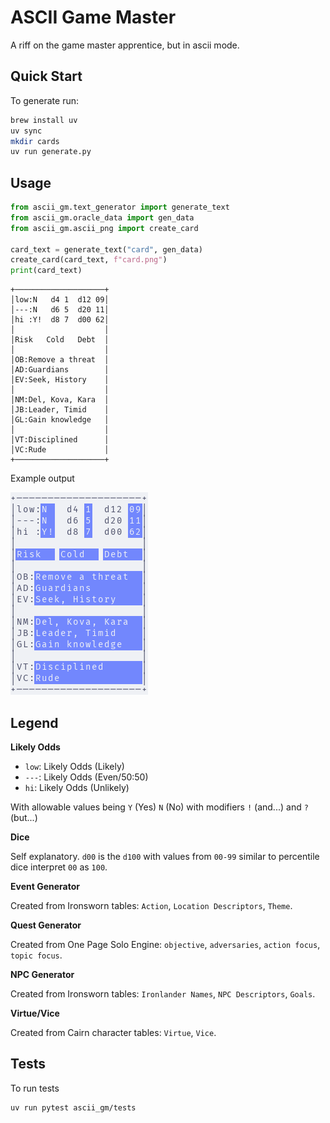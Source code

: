 # ASCII Game Master

A riff on the game master apprentice, but in ascii mode. 

## Quick Start

To generate run:

```sh
brew install uv
uv sync
mkdir cards
uv run generate.py
```

## Usage

```py
from ascii_gm.text_generator import generate_text
from ascii_gm.oracle_data import gen_data
from ascii_gm.ascii_png import create_card

card_text = generate_text("card", gen_data)
create_card(card_text, f"card.png")
print(card_text)
```

```
+────────────────────+
│low:N   d4 1  d12 09│
│---:N   d6 5  d20 11│
│hi :Y!  d8 7  d00 62│
│                    │
│Risk   Cold   Debt  │
│                    │
│OB:Remove a threat  │
│AD:Guardians        │
│EV:Seek, History    │
│                    │
│NM:Del, Kova, Kara  │
│JB:Leader, Timid    │
│GL:Gain knowledge   │
│                    │
│VT:Disciplined      │
│VC:Rude             │
+────────────────────+
```

Example output

![example](./card.png)

## Legend

**Likely Odds**

* `low`: Likely Odds (Likely) 
* `---`: Likely Odds (Even/50:50)
* `hi`: Likely Odds (Unlikely)

With allowable values being `Y` (Yes) `N` (No) with modifiers `!` (and...) and `?` (but...)

**Dice**

Self explanatory. `d00` is the `d100` with values from `00-99` similar to percentile dice interpret `00` as `100`.

**Event Generator**

Created from Ironsworn tables: `Action`, `Location Descriptors`, `Theme`.

**Quest Generator**

Created from One Page Solo Engine: `objective`, `adversaries`, `action focus`, `topic focus`. 

**NPC Generator**

Created from Ironsworn tables: `Ironlander Names`, `NPC Descriptors`, `Goals`.

**Virtue/Vice**

Created from Cairn character tables: `Virtue`, `Vice`.

## Tests

To run tests

```sh
uv run pytest ascii_gm/tests
```
